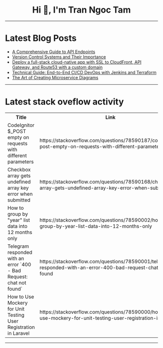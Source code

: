 <h1 align="center">Hi 👋, I'm Tran Ngoc Tam</h1>

---

# Latest Blog Posts 
<!-- BLOG-POST-LIST:START -->
- [A Comprehensive Guide to API Endpoints](https://dev.to/getambassador2024/a-comprehensive-guide-to-api-endpoints-1agl)
- [Version Control Systems and Their Importance](https://dev.to/shariqahmed525/version-control-systems-and-their-importance-1jjk)
- [Deploy a full-stack cloud-native app with SSL to CloudFront, API Gateway, and Route53 with a custom domain](https://dev.to/joelwembo/deploy-a-full-stack-cloud-native-app-with-ssl-to-cloudfront-api-gateway-and-route53-with-a-custom-domain-3epc)
- [Technical Guide: End-to-End CI/CD DevOps with Jenkins and Terraform](https://dev.to/joelwembo/technical-guide-end-to-end-cicd-devops-with-jenkins-and-terraform-3im3)
- [The Art of Creating Microservice Diagrams](https://dev.to/tomjohnson3/the-art-of-creating-microservice-diagrams-3jl6)
<!-- BLOG-POST-LIST:END -->

---

# Latest stack oveflow activity
<table>
  <tr><th>Title</th><th>Link</th></tr>
  <!-- STACKOVERFLOW:START --><tr><td>CodeIgnitor $_POST empty on requests with different parameters</td><td>https://stackoverflow.com/questions/78590187/codeignitor-post-empty-on-requests-with-different-parameters</td></tr><tr><td>Checkbox array gets undefined array key error when submitted</td><td>https://stackoverflow.com/questions/78590168/checkbox-array-gets-undefined-array-key-error-when-submitted</td></tr><tr><td>How to group by &quot;year&quot; list data into 12 months only</td><td>https://stackoverflow.com/questions/78590002/how-to-group-by-year-list-data-into-12-months-only</td></tr><tr><td>Telegram responded with an error `400 - Bad Request: chat not found`</td><td>https://stackoverflow.com/questions/78590001/telegram-responded-with-an-error-400-bad-request-chat-not-found</td></tr><tr><td>How to Use Mockery for Unit Testing User Registration in Laravel</td><td>https://stackoverflow.com/questions/78590000/how-to-use-mockery-for-unit-testing-user-registration-in-laravel</td></tr><!-- STACKOVERFLOW:END -->
</table>

---


